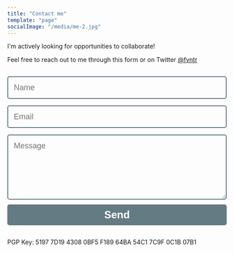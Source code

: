 ```yaml
---
title: "Contact me"
template: "page"
socialImage: "/media/me-2.jpg"
---
```


I'm actively looking for opportunities to collaborate! 

Feel free to reach out to me through this form or on Twitter [@fvntr](https://twitter.com/fvntr)
<form name="contact" method="POST" data-netlify="true">   
  <input type="hidden" name="form-name" value="contact" />
  <input name="name" type="text" class="feedback-input" placeholder="Name" required />   
  <input name="email" type="email" class="feedback-input" placeholder="Email" required />
  <textarea name="text" class="feedback-input" placeholder="Message" required></textarea>
  <input type="submit" value="Send"/>
</form>

PGP Key: 5197 7D19 4308 0BF5 F189 64BA 54C1 7C9F 0C1B 07B1

<style>

form { 
  max-width:100%%; 
  margin:30px auto; 
}

.feedback-input {
  font-family: Helvetica, Arial, sans-serif;
  font-weight:500;
  font-size: 18px;
  border-radius: 5px;
  line-height: 22px;
  background-color: transparent;
  border:2px solid #657b83;
  transition: all 0.3s;
  padding: 13px;
  margin-bottom: 15px;
  width:100%;
  box-sizing: border-box;
  outline:0;
}

.feedback-input:focus { 
  border:2px solid #F7A046; 
}

textarea {
  height: 150px;
  line-height: 150%;
  resize:vertical;
}

[type="submit"] {
  font-family: 'Montserrat', Arial, Helvetica, sans-serif;
  width: 100%;
  background:#657b83;
  border-radius:5px;
  border:0;
  cursor:pointer;
  color:white;
  font-size:24px;
  padding-top:10px;
  padding-bottom:10px;
  transition: all 0.3s;
  margin-top:-4px;
  font-weight:700;
}

[type="submit"]:hover { 
  background:#F7A046; 
}
</style>

